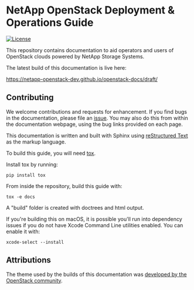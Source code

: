 NetApp OpenStack Deployment & Operations Guide
==============================================

[![License](https://img.shields.io/badge/License-Apache%202.0-blue.svg)](https://opensource.org/licenses/Apache-2.0)

This repository contains documentation to aid operators and users of
OpenStack clouds powered by NetApp Storage Systems.

The latest build of this documentation is live here:

 https://netapp-openstack-dev.github.io/openstack-docs/draft/


Contributing
------------

We welcome contributions and requests for enhancement. If you find bugs in
the documentation, please file
an [issue](https://github.com/NetApp-openstack-dev/openstack-docs/issues). You
may also do this from within the documentation webpage, using the bug links
provided on each page.

This documentation is written and built with Sphinx using
[reStructured Text](http://www.sphinx-doc.org/en/stable/rest.html) as the
markup language.

To build this guide, you will need
[tox](https://tox.readthedocs.io/en/latest/).

Install tox by running:

```
pip install tox
```

From inside the repository, build this guide with:

```
tox -e docs
```

A "build" folder is created with doctrees and html output.


If you're building this on macOS, it is possible you'll run into dependency
issues if you do not have Xcode Command Line utilities enabled. You can
enable it with:

```
xcode-select --install
```


Attributions
------------

The theme used by the builds of this documentation was [developed by the
OpenStack community](https://docs.openstack.org/openstackdocstheme/latest/).

